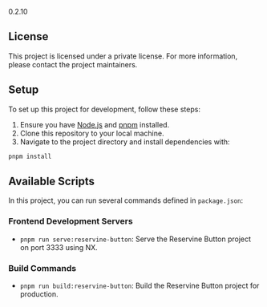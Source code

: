 
0.2.10

## License

This project is licensed under a private license. For more information, please contact the project maintainers.

## Setup

To set up this project for development, follow these steps:

1. Ensure you have [Node.js](https://nodejs.org/) and [pnpm](https://pnpm.io/) installed.
2. Clone this repository to your local machine.
3. Navigate to the project directory and install dependencies with:

```bash
pnpm install
```

## Available Scripts

In this project, you can run several commands defined in `package.json`:

### Frontend Development Servers

- `pnpm run serve:reservine-button`: Serve the Reservine Button project on port 3333 using NX.


### Build Commands

- `pnpm run build:reservine-button`: Build the Reservine Button project for production.
